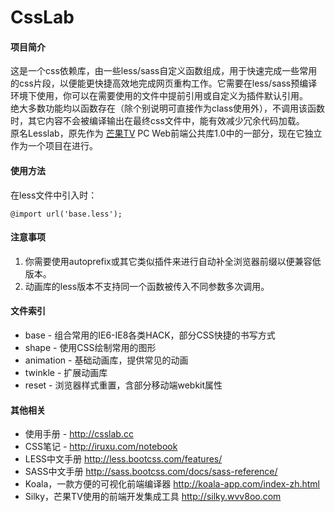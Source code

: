 CssLab
========

#### 项目简介
这是一个css依赖库，由一些less/sass自定义函数组成，用于快速完成一些常用的css片段，以便能更快捷高效地完成网页重构工作。它需要在less/sass预编译环境下使用，你可以在需要使用的文件中提前引用或自定义为插件默认引用。  
绝大多数功能均以函数存在（除个别说明可直接作为class使用外），不调用该函数时，其它内容不会被编译输出在最终css文件中，能有效减少冗余代码加载。  
原名Lesslab，原先作为 [芒果TV](http://www.mgtv.com) PC Web前端公共库1.0中的一部分，现在它独立作为一个项目在进行。

#### 使用方法
在less文件中引入时：
```less
@import url('base.less');
```

#### 注意事项
1. 你需要使用autoprefix或其它类似插件来进行自动补全浏览器前缀以便兼容低版本。
2. 动画库的less版本不支持同一个函数被传入不同参数多次调用。

#### 文件索引
+ base - 组合常用的IE6-IE8各类HACK，部分CSS快捷的书写方式
+ shape - 使用CSS绘制常用的图形
+ animation - 基础动画库，提供常见的动画
+ twinkle - 扩展动画库
+ reset - 浏览器样式重置，含部分移动端webkit属性

#### 其他相关
+ 使用手册 - http://csslab.cc
+ CSS笔记 - http://iruxu.com/notebook
+ LESS中文手册 http://less.bootcss.com/features/
+ SASS中文手册 http://sass.bootcss.com/docs/sass-reference/
+ Koala，一款方便的可视化前端编译器 http://koala-app.com/index-zh.html
+ Silky，芒果TV使用的前端开发集成工具 http://silky.wvv8oo.com
